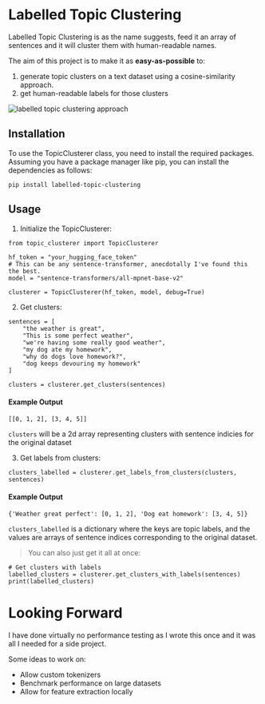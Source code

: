 # Labelled Topic Clustering

Labelled Topic Clustering is as the name suggests, feed it an array of sentences and it will cluster them with human-readable names.

The aim of this project is to make it as **easy-as-possible** to:

1. generate topic clusters on a text dataset using a cosine-similarity approach.
2. get human-readable labels for those clusters

![labelled topic clustering approach](https://github.com/tomhaydn/labelled-topic-clustering/blob/main/docs/diagram-1.png)

## Installation

To use the TopicClusterer class, you need to install the required packages. Assuming you have a package manager like pip, you can install the dependencies as follows:

`pip install labelled-topic-clustering`

## Usage

1. Initialize the TopicClusterer:

```
from topic_clusterer import TopicClusterer

hf_token = "your_hugging_face_token"
# This can be any sentence-transformer, anecdotally I've found this the best.
model = "sentence-transformers/all-mpnet-base-v2"

clusterer = TopicClusterer(hf_token, model, debug=True)
```

2. Get clusters:

```
sentences = [
    "the weather is great",
    "This is some perfect weather",
    "we're having some really good weather",
    "my dog ate my homework",
    "why do dogs love homework?",
    "dog keeps devouring my homework"
]

clusters = clusterer.get_clusters(sentences)
```

#### Example Output

```
[[0, 1, 2], [3, 4, 5]]
```

`clusters` will be a 2d array representing clusters with sentence indicies for the original dataset

3. Get labels from clusters:

```
clusters_labelled = clusterer.get_labels_from_clusters(clusters, sentences)
```

#### Example Output

```
{'Weather great perfect': [0, 1, 2], 'Dog eat homework': [3, 4, 5]}
```

`clusters_labelled` is a dictionary where the keys are topic labels, and the values are arrays of sentence indices corresponding to the original dataset.

> You can also just get it all at once:

```
# Get clusters with labels
labelled_clusters = clusterer.get_clusters_with_labels(sentences)
print(labelled_clusters)
```

# Looking Forward

I have done virtually no performance testing as I wrote this once and it was all I needed for a side project.

Some ideas to work on:

- Allow custom tokenizers
- Benchmark performance on large datasets
- Allow for feature extraction locally
